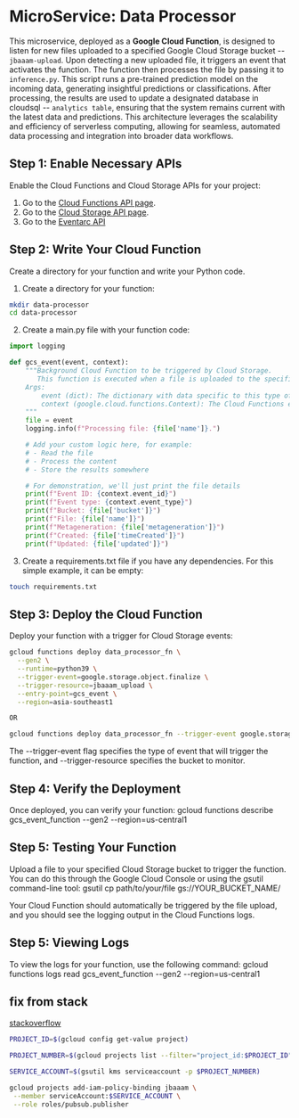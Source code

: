 # MicroService: Data Processor

This microservice, deployed as a **Google Cloud Function**, is designed to listen for new files uploaded to a specified Google Cloud Storage bucket -- `jbaaam-upload`. Upon detecting a new uploaded file, it triggers an event that activates the function. The function then processes the file by passing it to `inference.py`. This script runs a pre-trained prediction model on the incoming data, generating insightful predictions or classifications. After processing, the results are used to update a designated database in cloudsql -- `analytics table`, ensuring that the system remains current with the latest data and predictions. This architecture leverages the scalability and efficiency of serverless computing, allowing for seamless, automated data processing and integration into broader data workflows.

## Step 1: Enable Necessary APIs

Enable the Cloud Functions and Cloud Storage APIs for your project:

1. Go to the [Cloud Functions API page](https://console.cloud.google.com/apis/library/cloudfunctions.googleapis.com).
2. Go to the [Cloud Storage API page](https://console.cloud.google.com/apis/library/storage.googleapis.com).
3. Go to the [Eventarc API](https://console.cloud.google.com/apis/library/eventarc.googleapis.com?authuser=5&project=jbaaam)

## Step 2: Write Your Cloud Function

Create a directory for your function and write your Python code.

1. Create a directory for your function:

```bash
mkdir data-processor
cd data-processor
```

2. Create a main.py file with your function code:

```py
import logging

def gcs_event(event, context):
    """Background Cloud Function to be triggered by Cloud Storage.
       This function is executed when a file is uploaded to the specified Cloud Storage bucket.
    Args:
        event (dict): The dictionary with data specific to this type of event. The `data` field contains the Cloud Storage object metadata.
        context (google.cloud.functions.Context): The Cloud Functions event metadata.
    """
    file = event
    logging.info(f"Processing file: {file['name']}.")

    # Add your custom logic here, for example:
    # - Read the file
    # - Process the content
    # - Store the results somewhere

    # For demonstration, we'll just print the file details
    print(f"Event ID: {context.event_id}")
    print(f"Event type: {context.event_type}")
    print(f"Bucket: {file['bucket']}")
    print(f"File: {file['name']}")
    print(f"Metageneration: {file['metageneration']}")
    print(f"Created: {file['timeCreated']}")
    print(f"Updated: {file['updated']}")
```

3. Create a requirements.txt file if you have any dependencies. For this simple example, it can be empty:

```bash
touch requirements.txt
```

## Step 3: Deploy the Cloud Function

Deploy your function with a trigger for Cloud Storage events:

```bash
gcloud functions deploy data_processor_fn \
  --gen2 \
  --runtime=python39 \
  --trigger-event=google.storage.object.finalize \
  --trigger-resource=jbaaam_upload \
  --entry-point=gcs_event \
  --region=asia-southeast1

OR

gcloud functions deploy data_processor_fn --trigger-event google.storage.object.finalize --trigger-resource jbaaam_upload --runtime python39 --region asia-southeast1

```

The --trigger-event flag specifies the type of event that will trigger the function, and --trigger-resource specifies the bucket to monitor.

## Step 4: Verify the Deployment

Once deployed, you can verify your function:
gcloud functions describe gcs_event_function --gen2 --region=us-central1

## Step 5: Testing Your Function

Upload a file to your specified Cloud Storage bucket to trigger the function. You can do this through the Google Cloud Console or using the gsutil command-line tool:
gsutil cp path/to/your/file gs://YOUR_BUCKET_NAME/

Your Cloud Function should automatically be triggered by the file upload, and you should see the logging output in the Cloud Functions logs.

## Step 5: Viewing Logs

To view the logs for your function, use the following command:
gcloud functions logs read gcs_event_function --gen2 --region=us-central1

## fix from stack

[stackoverflow](https://stackoverflow.com/questions/74285987/how-do-i-deploy-a-google-cloud-function-2nd-generation)

```bash
PROJECT_ID=$(gcloud config get-value project)

PROJECT_NUMBER=$(gcloud projects list --filter="project_id:$PROJECT_ID" --format='value(project_number)')

SERVICE_ACCOUNT=$(gsutil kms serviceaccount -p $PROJECT_NUMBER)

gcloud projects add-iam-policy-binding jbaaam \
 --member serviceAccount:$SERVICE_ACCOUNT \
 --role roles/pubsub.publisher
```
